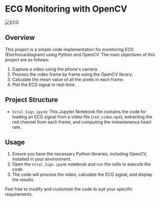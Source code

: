 # ECG Monitoring with OpenCV

![ECG](https://github.com/GolaraRFI/ECG_Monitoring/assets/80590542/9862d4de-5ee0-4800-a01f-fac741a6cc96)

## Overview
This project is a simple code implementation for monitoring ECG (Electrocardiogram) using Python and OpenCV. The main objectives of this project are as follows:

1. Capture a video using the phone's camera.
2. Process the video frame by frame using the OpenCV library.
3. Calculate the mean value of all the pixels in each frame.
4. Plot the ECG signal in real-time.

## Project Structure
- `Vital_Sign.ipynb`: This Jupyter Notebook file contains the code for loading an ECG signal from a video file (`red_video.mp4`), extracting the red channel from each frame, and computing the instantaneous heart rate.

## Usage
1. Ensure you have the necessary Python libraries, including OpenCV, installed in your environment.
2. Open the `Vital_Sign.ipynb` notebook and run the cells to execute the code.
3. The code will process the video, calculate the ECG signal, and display the results.

Feel free to modify and customize the code to suit your specific requirements.
 
